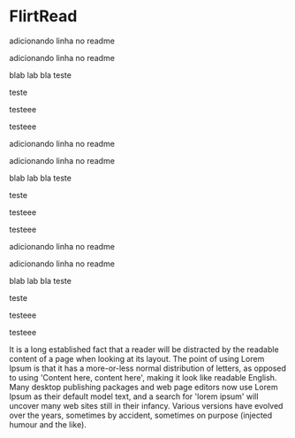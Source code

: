 # FlirtRead


adicionando linha no readme

adicionando linha no readme

blab lab bla
teste

teste

testeee


testeee


adicionando linha no readme

adicionando linha no readme

blab lab bla
teste

teste

testeee


testeee



adicionando linha no readme

adicionando linha no readme

blab lab bla
teste

teste

testeee


testeee


It is a long established fact that a reader will be distracted by the readable content of a page when looking at its layout. The point of using Lorem Ipsum is that it has a more-or-less normal distribution of letters, as opposed to using 'Content here, content here', making it look like readable English. Many desktop publishing packages and web page editors now use Lorem Ipsum as their default model text, and a search for 'lorem ipsum' will uncover many web sites still in their infancy. Various versions have evolved over the years, sometimes by accident, sometimes on purpose (injected humour and the like).

